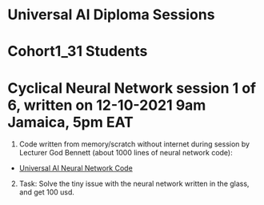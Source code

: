 # Universal AI Diploma Sessions

# Cohort1_31 Students
# Cyclical Neural Network session 1 of 6, written on 12-10-2021 9am Jamaica, 5pm EAT

1. Code written from memory/scratch without internet during session by Lecturer God Bennett (about 1000 lines of neural network code): 
  * [Universal AI Neural Network Code](https://github.com/JordanMicahBennett/Live-Agile-Artificial-Neural-Network-Programming-Sessions/blob/main/Universal%20Ai%20Diploma%20Sessions/Universal%20AI%20Neural%20Network.zip)


2. Task: Solve the tiny issue with the neural network written in the glass, and get 100 usd.
